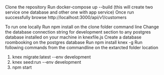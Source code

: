 Clone the repository
Run docker-compose up --build (this will create two service one database and other one with app service)
Once run successfully browse http://localhost:3000/api/v1/customers 


To run one locally 
Run npm install on the clone folder command line
Change the database connection string for development section to any postgres database installed on your machine in knexfile.js
Create a database roombooking on the postgres database
Run npm install knex -g
Run following commands from the commandline on the extarcted folder location

  1. knex migrate:latest --env development
  2. knex seed:run --env development
  3. npm start 
